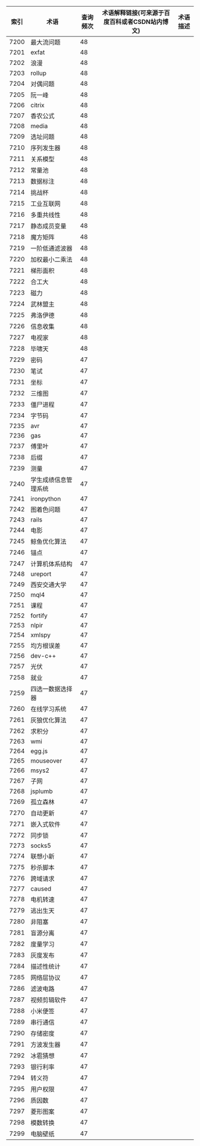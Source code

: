 | 索引   | 术语         | 查询频次 | 术语解释链接(可来源于百度百科或者CSDN站内博文) | 术语描述 |
| ---- | ---------- | ---- | -------------------------- | ---- |
| 7200 | 最大流问题      | 48   |                            |      |
| 7201 | exfat      | 48   |                            |      |
| 7202 | 浪漫         | 48   |                            |      |
| 7203 | rollup     | 48   |                            |      |
| 7204 | 对偶问题       | 48   |                            |      |
| 7205 | 阮一峰        | 48   |                            |      |
| 7206 | citrix     | 48   |                            |      |
| 7207 | 香农公式       | 48   |                            |      |
| 7208 | media      | 48   |                            |      |
| 7209 | 选址问题       | 48   |                            |      |
| 7210 | 序列发生器      | 48   |                            |      |
| 7211 | 关系模型       | 48   |                            |      |
| 7212 | 常量池        | 48   |                            |      |
| 7213 | 数据标注       | 48   |                            |      |
| 7214 | 挑战杯        | 48   |                            |      |
| 7215 | 工业互联网      | 48   |                            |      |
| 7216 | 多重共线性      | 48   |                            |      |
| 7217 | 静态成员变量     | 48   |                            |      |
| 7218 | 魔方矩阵       | 48   |                            |      |
| 7219 | 一阶低通滤波器    | 48   |                            |      |
| 7220 | 加权最小二乘法    | 48   |                            |      |
| 7221 | 梯形面积       | 48   |                            |      |
| 7222 | 合工大        | 48   |                            |      |
| 7223 | 磁力         | 48   |                            |      |
| 7224 | 武林盟主       | 48   |                            |      |
| 7225 | 弗洛伊德       | 48   |                            |      |
| 7226 | 信息收集       | 48   |                            |      |
| 7227 | 电视家        | 48   |                            |      |
| 7228 | 毕啸天        | 48   |                            |      |
| 7229 | 密码         | 47   |                            |      |
| 7230 | 笔试         | 47   |                            |      |
| 7231 | 坐标         | 47   |                            |      |
| 7232 | 三维图        | 47   |                            |      |
| 7233 | 僵尸进程       | 47   |                            |      |
| 7234 | 字节码        | 47   |                            |      |
| 7235 | avr        | 47   |                            |      |
| 7236 | gas        | 47   |                            |      |
| 7237 | 傅里叶        | 47   |                            |      |
| 7238 | 后缀         | 47   |                            |      |
| 7239 | 测量         | 47   |                            |      |
| 7240 | 学生成绩信息管理系统 | 47   |                            |      |
| 7241 | ironpython | 47   |                            |      |
| 7242 | 图着色问题      | 47   |                            |      |
| 7243 | rails      | 47   |                            |      |
| 7244 | 电影         | 47   |                            |      |
| 7245 | 鲸鱼优化算法     | 47   |                            |      |
| 7246 | 锚点         | 47   |                            |      |
| 7247 | 计算机体系结构    | 47   |                            |      |
| 7248 | ureport    | 47   |                            |      |
| 7249 | 西安交通大学     | 47   |                            |      |
| 7250 | mql4       | 47   |                            |      |
| 7251 | 课程         | 47   |                            |      |
| 7252 | fortify    | 47   |                            |      |
| 7253 | nlpir      | 47   |                            |      |
| 7254 | xmlspy     | 47   |                            |      |
| 7255 | 均方根误差      | 47   |                            |      |
| 7256 | dev-c++    | 47   |                            |      |
| 7257 | 光伏         | 47   |                            |      |
| 7258 | 就业         | 47   |                            |      |
| 7259 | 四选一数据选择器   | 47   |                            |      |
| 7260 | 在线学习系统     | 47   |                            |      |
| 7261 | 灰狼优化算法     | 47   |                            |      |
| 7262 | 求积分        | 47   |                            |      |
| 7263 | wmi        | 47   |                            |      |
| 7264 | egg.js     | 47   |                            |      |
| 7265 | mouseover  | 47   |                            |      |
| 7266 | msys2      | 47   |                            |      |
| 7267 | 子网         | 47   |                            |      |
| 7268 | jsplumb    | 47   |                            |      |
| 7269 | 孤立森林       | 47   |                            |      |
| 7270 | 自动更新       | 47   |                            |      |
| 7271 | 嵌入式软件      | 47   |                            |      |
| 7272 | 同步锁        | 47   |                            |      |
| 7273 | socks5     | 47   |                            |      |
| 7274 | 联想小新       | 47   |                            |      |
| 7275 | 秒杀脚本       | 47   |                            |      |
| 7276 | 跨域请求       | 47   |                            |      |
| 7277 | caused     | 47   |                            |      |
| 7278 | 电机转速       | 47   |                            |      |
| 7279 | 逃出生天       | 47   |                            |      |
| 7280 | 非阻塞        | 47   |                            |      |
| 7281 | 盲源分离       | 47   |                            |      |
| 7282 | 度量学习       | 47   |                            |      |
| 7283 | 灰度发布       | 47   |                            |      |
| 7284 | 描述性统计      | 47   |                            |      |
| 7285 | 网络层协议      | 47   |                            |      |
| 7286 | 滤波电路       | 47   |                            |      |
| 7287 | 视频剪辑软件     | 47   |                            |      |
| 7288 | 小米便签       | 47   |                            |      |
| 7289 | 串行通信       | 47   |                            |      |
| 7290 | 存储密度       | 47   |                            |      |
| 7291 | 方波发生器      | 47   |                            |      |
| 7292 | 冰雹猜想       | 47   |                            |      |
| 7293 | 银行利率       | 47   |                            |      |
| 7294 | 转义符        | 47   |                            |      |
| 7295 | 用户权限       | 47   |                            |      |
| 7296 | 质因数        | 47   |                            |      |
| 7297 | 菱形图案       | 47   |                            |      |
| 7298 | 模数转换       | 47   |                            |      |
| 7299 | 电脑壁纸       | 47   |                            |      |

